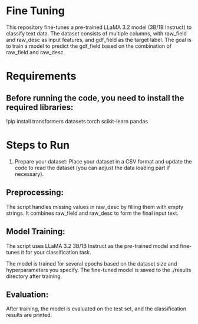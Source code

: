 # Fine Tuning
This repository fine-tunes a pre-trained LLaMA 3.2 model (3B/1B Instruct) to classify text data. The dataset consists of multiple columns, with raw_field and raw_desc as input features, and gdf_field as the target label. The goal is to train a model to predict the gdf_field based on the combination of raw_field and raw_desc.

# Requirements
## Before running the code, you need to install the required libraries:

!pip install transformers datasets torch scikit-learn pandas

# Steps to Run

1. Prepare your dataset: Place your dataset in a CSV format and update the code to read the dataset (you can adjust the data loading part if necessary).

## Preprocessing:

The script handles missing values in raw_desc by filling them with empty strings.
It combines raw_field and raw_desc to form the final input text.

## Model Training:

The script uses LLaMA 3.2 3B/1B Instruct as the pre-trained model and fine-tunes it for your classification task.

The model is trained for several epochs based on the dataset size and hyperparameters you specify.
The fine-tuned model is saved to the ./results directory after training.

## Evaluation:

After training, the model is evaluated on the test set, and the classification results are printed.
